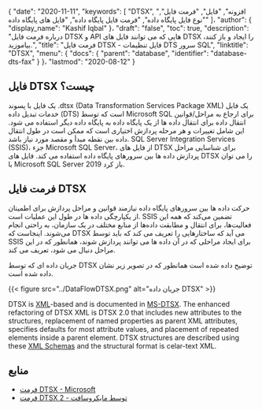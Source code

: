 {
  "date": "2020-11-11",
  "keywords": [
"DTSX",
"افزونه",
"فایل",
"فرمت فایل",
"نوع فایل پایگاه داده",
"فرمت فایل پایگاه داده",
"فایل های پایگاه داده"
]،
  "author": {
    "display_name": "Kashif Iqbal"
}،
  "draft": "false",
  "toc": true,
  "description": "درباره فرمت فایل DTSX و API هایی که می توانند فایل های DTSX را ایجاد و باز کنند، بیاموزید.",
  "title": "فرمت فایل DTSX - فایل تنظیمات DTS سرور SQL",
  "linktitle": "DTSX",
  "menu": {
    "docs": {
      "parent": "database",
      "identifier": "database-dts-fax"
}
}،
  "lastmod": "2020-08-12"
}

## فایل DTSX چیست؟

یک فایل با پسوند .dtsx (Data Transformation Services Package XML) یک فایل خدمات تبدیل داده (DTS) است که توسط Microsoft SQL برای ارجاع به مراحل/قوانین انتقال داده برای انتقال داده ها از یک پایگاه داده به پایگاه داده دیگر استفاده می شود. این شامل تغییرات و هر مرحله پردازش اختیاری است که ممکن است در طول انتقال داده بین نقطه مبدأ و مقصد مورد نیاز باشد. SQL Server Integration Services (SSIS)، جزء Microsoft SQL Server، از فایل های DTSX برای شناسایی مراحل پردازش داده ها بین سرورهای پایگاه داده استفاده می کند. فایل های DTSX را می توان با Microsoft SQL Server 2019 باز کرد.

## فرمت فایل DTSX

حرکت داده ها بین سرورهای پایگاه داده نیازمند قوانین و مراحل پردازش برای اطمینان از یکپارچگی داده ها در طول این عملیات است. SSIS تضمین می‌کند که همه این فعالیت‌ها، برای انتقال و مطابقت داده‌ها از منابع مختلف در یک سازمان، به راحتی انجام می‌شوند. اینجاست که DTSX می آید که ساختارهایی را تعریف می کند که باید توسط SSIS برای ایجاد مراحلی که در آن داده ها می توانند پردازش شوند، همانطور که در این مراحل دنبال می شود، تعریف می کند.

جریان داده ای که توسط DTSX توضیح داده شده است همانطور که در تصویر زیر نشان داده شده است.

{{< figure src="../DataFlowDTSX.png" alt="جریان داده DTSX" >}}

DTSX is [XML](/web/xml/)-based and is documented in [MS-DTSX](https://learn.microsoft.com/en-us/openspecs/sql_data_portability/ms-dtsx/235600e9-0c13-4b5b-a388-aa3c65aec1dd). The enhanced refactoring of DTSX XML is DTSX 2.0 that includes new attributes to the structures, replacement of named properties as parent XML attributes, specifies defaults for most attribute values, and placement of repeated elements inside a parent element. DTSX structures are described using these [XML Schemas](https://learn.microsoft.com/en-us/openspecs/sql_data_portability/ms-dtsx/e5095968-26ea-4824-a717-153ccee642dc) and the structural format is celar-text XML.

## منابع

 * [فرمت DTSX - Microsoft](https://learn.microsoft.com/en-us/openspecs/sql_data_portability/ms-dtsx/235600e9-0c13-4b5b-a388-aa3c65aec1dd)
 * [فرمت DTSX 2 - توسط مایکروسافت](https://learn.microsoft.com/en-us/openspecs/sql_data_portability/ms-dtsx2/fb216aa4-62ab-41c8-a6d5-5b1002739d21)


